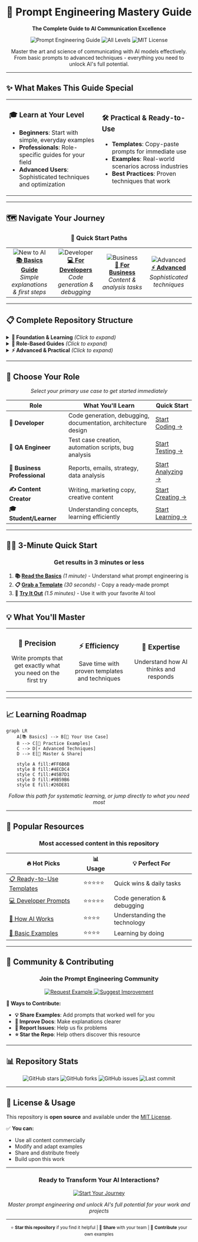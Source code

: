 <div align="center">

# 🎯 Prompt Engineering Mastery Guide

<p align="center">
  <strong>The Complete Guide to AI Communication Excellence</strong>
</p>

<p align="center">
  <img src="https://img.shields.io/badge/Prompt_Engineering-Complete_Guide-blue?style=for-the-badge&logo=openai" alt="Prompt Engineering Guide"/>
  <img src="https://img.shields.io/badge/Audience-All_Levels-green?style=for-the-badge" alt="All Levels"/>
  <img src="https://img.shields.io/badge/License-MIT-yellow?style=for-the-badge" alt="MIT License"/>
</p>

<p align="center">
  Master the art and science of communicating with AI models effectively.<br/>
  From basic prompts to advanced techniques - everything you need to unlock AI's full potential.
</p>

</div>

---

## ✨ What Makes This Guide Special

<table>
<tr>
<td width="50%">

### 🎓 **Learn at Your Level**
- **Beginners**: Start with simple, everyday examples
- **Professionals**: Role-specific guides for your field
- **Advanced Users**: Sophisticated techniques and optimization

</td>
<td width="50%">

### 🛠️ **Practical & Ready-to-Use**
- **Templates**: Copy-paste prompts for immediate use
- **Examples**: Real-world scenarios across industries
- **Best Practices**: Proven techniques that work

</td>
</tr>
</table>

---

## 🗺️ Navigate Your Journey

<div align="center">

### 🚀 Quick Start Paths

</div>

<table>
<tr>
<td align="center" width="25%">
<img src="https://img.shields.io/badge/NEW_TO_AI-Start_Here-FF6B6B?style=for-the-badge" alt="New to AI"/><br/>
<strong><a href="./basics/">📚 Basics Guide</a></strong><br/>
<em>Simple explanations & first steps</em>
</td>
<td align="center" width="25%">
<img src="https://img.shields.io/badge/DEVELOPER-Code_Focus-4ECDC4?style=for-the-badge" alt="Developer"/><br/>
<strong><a href="./use-cases/developers/">💻 For Developers</a></strong><br/>
<em>Code generation & debugging</em>
</td>
<td align="center" width="25%">
<img src="https://img.shields.io/badge/BUSINESS-Professional-45B7D1?style=for-the-badge" alt="Business"/><br/>
<strong><a href="./use-cases/business-users/">💼 For Business</a></strong><br/>
<em>Content & analysis tasks</em>
</td>
<td align="center" width="25%">
<img src="https://img.shields.io/badge/ADVANCED-Expert_Level-9B59B6?style=for-the-badge" alt="Advanced"/><br/>
<strong><a href="./techniques/advanced/">⚡ Advanced</a></strong><br/>
<em>Sophisticated techniques</em>
</td>
</tr>
</table>

---

## 📋 Complete Repository Structure

<details>
<summary><strong>📖 Foundation & Learning</strong> <em>(Click to expand)</em></summary>

```
📚 Learning Materials
├── 📖 basics/           → Start here - Simple explanations for everyone
├── 🧠 concepts/         → Core concepts with analogies & examples
└── 🏗️ architecture/     → How AI works (diagrams included)
```

</details>

<details>
<summary><strong>👥 Role-Based Guides</strong> <em>(Click to expand)</em></summary>

```
🎯 Use Cases by Profession
├── 💻 developers/       → Code generation, debugging, documentation
├── 🧪 qa/              → Testing, automation, bug analysis  
├── 💼 business-users/   → Content creation, analysis, strategy
└── ✍️ content-creators/ → Writing, marketing, creative tasks
```

</details>

<details>
<summary><strong>⚡ Advanced & Practical</strong> <em>(Click to expand)</em></summary>

```
🚀 Advanced Resources
├── ⚡ techniques/       → Advanced prompting strategies
├── 📝 examples/         → Practical, copy-ready examples
├── 📋 templates/        → Ready-to-use prompt templates
└── 📚 resources/        → Tools, links, further reading
```

</details>

---

## 🎯 Choose Your Role

<div align="center">

*Select your primary use case to get started immediately*

</div>

| Role | What You'll Learn | Quick Start |
|------|-------------------|-------------|
| **🔧 Developer** | Code generation, debugging, documentation, architecture design | [Start Coding →](./use-cases/developers/) |
| **🧪 QA Engineer** | Test case creation, automation scripts, bug analysis | [Start Testing →](./use-cases/qa/) |  
| **💼 Business Professional** | Reports, emails, strategy, data analysis | [Start Analyzing →](./use-cases/business-users/) |
| **✍️ Content Creator** | Writing, marketing copy, creative content | [Start Creating →](./use-cases/content-creators/) |
| **🎓 Student/Learner** | Understanding concepts, learning efficiently | [Start Learning →](./basics/) |

---

## 🏃‍♂️ 3-Minute Quick Start

<div align="center">

### Get results in 3 minutes or less

</div>

1. **📚 [Read the Basics](./basics/)** *(1 minute)* - Understand what prompt engineering is
2. **📋 [Grab a Template](./templates/)** *(30 seconds)* - Copy a ready-made prompt
3. **🚀 [Try It Out](./examples/basic/)** *(1.5 minutes)* - Use it with your favorite AI tool

---

## 💡 What You'll Master

<table>
<tr>
<td width="33%" align="center">

### 🎯 **Precision**
Write prompts that get exactly what you need on the first try

</td>
<td width="33%" align="center">

### ⚡ **Efficiency** 
Save time with proven templates and techniques

</td>
<td width="33%" align="center">

### 🧠 **Expertise**
Understand how AI thinks and responds

</td>
</tr>
</table>

---

## 📈 Learning Roadmap

```mermaid
graph LR
    A[📚 Basics] --> B[🎯 Your Use Case]
    B --> C[📝 Practice Examples]
    C --> D[⚡ Advanced Techniques]
    D --> E[🔄 Master & Share]
    
    style A fill:#FF6B6B
    style B fill:#4ECDC4  
    style C fill:#45B7D1
    style D fill:#9B59B6
    style E fill:#26DE81
```

<div align="center">
<em>Follow this path for systematic learning, or jump directly to what you need most</em>
</div>

---

## 🌟 Popular Resources

<div align="center">

### Most accessed content in this repository

</div>

| 🔥 **Hot Picks** | 📊 **Usage** | 💡 **Perfect For** |
|------------------|--------------|---------------------|
| [📋 Ready-to-Use Templates](./templates/) | ⭐⭐⭐⭐⭐ | Quick wins & daily tasks |
| [💻 Developer Prompts](./use-cases/developers/) | ⭐⭐⭐⭐⭐ | Code generation & debugging |  
| [🧠 How AI Works](./architecture/) | ⭐⭐⭐⭐ | Understanding the technology |
| [📝 Basic Examples](./examples/basic/) | ⭐⭐⭐⭐ | Learning by doing |

---

## 🤝 Community & Contributing

<div align="center">

### Join the Prompt Engineering Community

<a href="https://github.com/yourusername/prompt-engineering/issues/new?template=example_request.md">
  <img src="https://img.shields.io/badge/Request_Example-New_Issue-28a745?style=for-the-badge&logo=github" alt="Request Example"/>
</a>
<a href="https://github.com/yourusername/prompt-engineering/issues/new?template=improvement.md">
  <img src="https://img.shields.io/badge/Suggest_Improvement-New_Issue-blue?style=for-the-badge&logo=github" alt="Suggest Improvement"/>
</a>

</div>

**🎉 Ways to Contribute:**
- **💡 Share Examples**: Add prompts that worked well for you
- **📝 Improve Docs**: Make explanations clearer
- **🐛 Report Issues**: Help us fix problems
- **⭐ Star the Repo**: Help others discover this resource

---

## 📊 Repository Stats

<div align="center">

<img src="https://img.shields.io/github/stars/yourusername/prompt-engineering?style=social" alt="GitHub stars"/>
<img src="https://img.shields.io/github/forks/yourusername/prompt-engineering?style=social" alt="GitHub forks"/>
<img src="https://img.shields.io/github/issues/yourusername/prompt-engineering" alt="GitHub issues"/>
<img src="https://img.shields.io/github/last-commit/yourusername/prompt-engineering" alt="Last commit"/>

</div>

---

## 📜 License & Usage

This repository is **open source** and available under the [MIT License](LICENSE). 

✅ **You can:**
- Use all content commercially
- Modify and adapt examples
- Share and distribute freely
- Build upon this work

---

<div align="center">

### Ready to Transform Your AI Interactions?

<a href="./basics/">
  <img src="https://img.shields.io/badge/START_YOUR_JOURNEY-Click_Here-FF6B6B?style=for-the-badge&logo=rocket" alt="Start Your Journey"/>
</a>

<p><em>Master prompt engineering and unlock AI's full potential for your work and projects</em></p>

---

<sub>⭐ **Star this repository** if you find it helpful | 🔗 **Share** with your team | 💬 **Contribute** your own examples</sub>

</div>